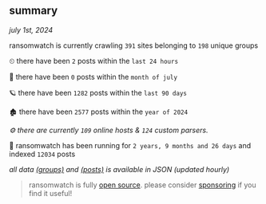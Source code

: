 
## summary
_july 1st, 2024_

ransomwatch is currently crawling `391` sites belonging to `198` unique groups

⏲ there have been `2` posts within the `last 24 hours`

🦈 there have been `0` posts within the `month of july`

🪐 there have been `1282` posts within the `last 90 days`

🏚 there have been `2577` posts within the `year of 2024`

_⚙️ there are currently `109` online hosts & `124` custom parsers._

🦕 ransomwatch has been running for `2 years, 9 months and 26 days` and indexed `12034` posts

_all data  [(groups)](http://ransomwhat.telemetry.ltd/groups) and [(posts)](http://ransomwhat.telemetry.ltd/posts) is available in JSON (updated hourly)_

> ransomwatch is fully [open source](https://github.com/joshhighet/ransomwatch#ransomwatch--). please consider [sponsoring](https://github.com/sponsors/joshhighet) if you find it useful!
